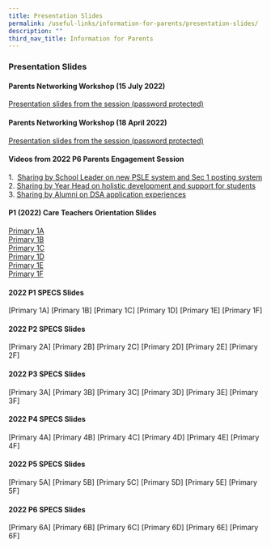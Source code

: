 ```yaml
---
title: Presentation Slides
permalink: /useful-links/information-for-parents/presentation-slides/
description: ""
third_nav_title: Information for Parents
---
```

### **Presentation Slides**
#### **Parents Networking Workshop (15 July 2022)**

[Presentation slides from the session (password protected)](/files/Parents%20Networking%20Workshop%2015%20July%202022.pdf)

#### **Parents Networking Workshop (18 April 2022)**

[Presentation slides from the session (password protected)](/files/2022%20Parents%20Networking%20Workshop%20Session%201-18%20Apr%202022.pdf)

#### **Videos from 2022 P6 Parents Engagement Session**

1\.  [Sharing by School Leader on new PSLE system and Sec 1 posting system](https://whitesandspri.moe.edu.sg/qql/slot/u509/Parents/Information%20for%20Parents/Videos/PSLE%20new%20system%20and%20S1%20posting%20system%201.mp4)<br>
2\. [Sharing by Year Head on holistic development and support for students](https://whitesandspri.moe.edu.sg/qql/slot/u509/Parents/Information%20for%20Parents/Videos/Year%20Head%20Sharing%201.mp4)<br>
3\. [Sharing by Alumni on DSA application experiences](https://whitesandspri.moe.edu.sg/qql/slot/u509/Parents/Information%20for%20Parents/Videos/Alumni%20sharing%201%201.mp4)

#### **P1 (2022) Care Teachers Orientation Slides**

[Primary 1A](/files/p1careteacher1.pdf)<br>
[Primary 1B](/files/p1careteacher2.pdf)<br>
[Primary 1C](/files/p1careteacher3.pdf)<br>
[Primary 1D](/files/p1careteacher4.pdf)<br>
[Primary 1E](/files/p1careteacher5.pdf)<br>
[Primary 1F](/files/p1careteacher6.pdf)

#### **2022 P1 SPECS Slides**

[Primary 1A]
[Primary 1B]
[Primary 1C]
[Primary 1D]
[Primary 1E]
[Primary 1F]

#### **2022 P2 SPECS Slides**

[Primary 2A]
[Primary 2B]
[Primary 2C]
[Primary 2D]
[Primary 2E]
[Primary 2F]

#### **2022 P3 SPECS Slides**

[Primary 3A]
[Primary 3B]
[Primary 3C]
[Primary 3D]
[Primary 3E]
[Primary 3F]

#### **2022 P4 SPECS Slides**

[Primary 4A]
[Primary 4B]
[Primary 4C]
[Primary 4D]
[Primary 4E]
[Primary 4F]

#### **2022 P5 SPECS Slides**

[Primary 5A]
[Primary 5B]
[Primary 5C]
[Primary 5D]
[Primary 5E]
[Primary 5F]

#### **2022 P6 SPECS Slides**

[Primary 6A]
[Primary 6B]
[Primary 6C]
[Primary 6D]
[Primary 6E]
[Primary 6F]